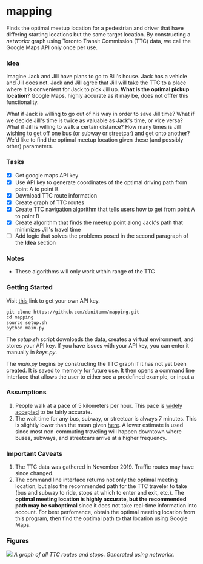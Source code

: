 # mapping
Finds the optimal meetup location for a pedestrian and driver that have differing starting locations but the same target location. By constructing a _networkx_ graph using Toronto Transit Commission (TTC) data, we call the Google Maps API only once per use. 

### Idea
Imagine Jack and Jill have plans to go to Bill's house. Jack has a vehicle and Jill does not. Jack and Jill agree that Jill will take the TTC to a place where it is convenient for Jack to pick Jill up. **What is the optimal pickup location**? Google Maps, highly accurate as it may be, does not offfer this functionality.

What if Jack is willing to go out of his way in order to save Jill time? What if we decide Jill's time is twice as valuable as Jack's time, or vice versa? What if Jill is willing to walk a certain distance? How many times is Jill wishing to get off one bus (or subway or streetcar) and get onto another? We'd like to find the optimal meetup location given these (and possibly other) parameters. 

### Tasks
 - [x] Get google maps API key
 - [x] Use API key to generate coordinates of the optimal driving path from point A to point B
 - [x] Download TTC route information
 - [x] Create graph of TTC routes
 - [x] Create TTC navigation algorithm that tells users how to get from point A to point B
 - [x] Create algorithm that finds the meetup point along Jack's path that minimizes Jill's travel time
 - [ ] Add logic that solves the problems posed in the second paragraph of the **Idea** section

### Notes
 - These algorithms will only work within range of the TTC

### Getting Started
Visit [this](https://developers.google.com/maps/documentation/embed/get-api-key) link to get your own API key. 
```
git clone https://github.com/danitamm/mapping.git
cd mapping
source setup.sh
python main.py
```
The _setup.sh_ script downloads the data, creates a virtual environment, and stores your API key. If you have issues with your API key, you can enter it manually in _keys.py_. 

The _main.py_ begins by constructing the TTC graph if it has not yet been created. It is saved to memory for future use. It then opens a command line interface that allows the user to either see a predefined example, or input a 

### Assumptions
1. People walk at a pace of 5 kilometers per hour. This pace is [widely accepted](https://www.researchgate.net/publication/5561162_Brisk_Walking_Speed_in_Older_Adults_Who_Walk_for_Exercise) to be fairly accurate.
2. The wait time for any bus, subway, or streetcar is always 7 minutes. This is slightly lower than the mean given [here](https://mobilesyrup.com/2020/01/15/moovit-2019-transit-report-canadian-cities-commute-statistics/). A lower estimate is used since most non-commuting traveling will happen downtown where buses, subways, and streetcars arrive at a higher frequency. 

### Important Caveats
1. The TTC data was gathered in November 2019. Traffic routes may have since changed. 
2. The command line interface returns not only the optimal meeting location, but also the recommended path for the TTC traveler to take (bus and subway to ride, stops at which to enter and exit, etc.). The **optimal meeting location is highly accurate, but the recommended path may be suboptimal** since it does not take real-time information into account. For best perfomance, obtain the optimal meeting location from this program, then find the optimal path to that location using Google Maps. 

### Figures
![](figures/Figure_1.png)
*A graph of all TTC routes and stops. Generated using networkx.*
